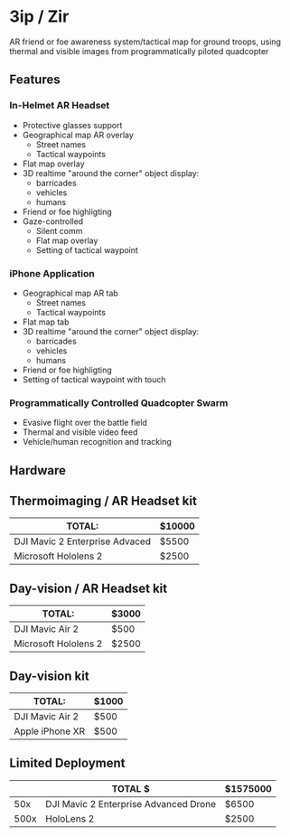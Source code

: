 # Зiр / Zir

AR friend or foe awareness system/tactical map for ground troops, using thermal and visible images from programmatically piloted quadcopter


## Features

### In-Helmet AR Headset

 - Protective glasses support 
 - Geographical map AR overlay
   - Street names
   - Tactical waypoints
 - Flat map overlay
 - 3D realtime "around the corner" object display:
   - barricades
   - vehicles
   - humans
 - Friend or foe highligting
 - Gaze-controlled
   - Silent comm
   - Flat map overlay
   - Setting of tactical waypoint
  
### iPhone Application

 - Geographical map AR tab
   - Street names
   - Tactical waypoints
 - Flat map tab
 - 3D realtime "around the corner" object display:
   - barricades
   - vehicles
   - humans
 - Friend or foe highligting
 - Setting of tactical waypoint with touch

### Programmatically Controlled Quadcopter Swarm

 - Evasive flight over the battle field
 - Thermal and visible video feed
 - Vehicle/human recognition and tracking

## Hardware

## Thermoimaging / AR Headset kit

| TOTAL:                           | $10000 |
|-------------------------------- | ------ |
| DJI Mavic 2 Enterprise Advaced   | $5500  |
| Microsoft Hololens 2             | $2500  |

 
## Day-vision / AR Headset kit 

| TOTAL:                           | $3000  |
|----------------------------------|--------|
| DJI Mavic Air 2                  | $500   |
| Microsoft Hololens 2             | $2500  |

 
## Day-vision kit 

| TOTAL:                           |  $1000 |
|----------------------------------|--------|
| DJI Mavic Air 2                  |  $500  |
| Apple iPhone XR                  |  $500  |

  

## Limited Deployment

|          |                              TOTAL $   |$1575000|
|----------|----------------------------------------|--------|
| 50x      | DJI Mavic 2 Enterprise Advanced Drone  |  $6500 |
| 500x     |  HoloLens 2                            |  $2500 |
